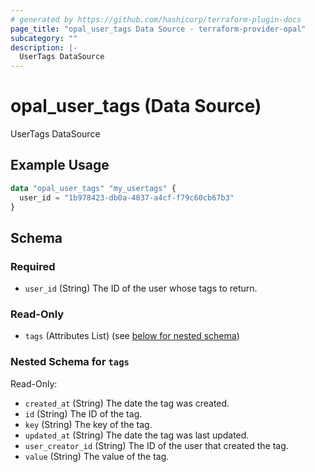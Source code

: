 ```yaml
---
# generated by https://github.com/hashicorp/terraform-plugin-docs
page_title: "opal_user_tags Data Source - terraform-provider-opal"
subcategory: ""
description: |-
  UserTags DataSource
---
```


# opal_user_tags (Data Source)

UserTags DataSource

## Example Usage

```terraform
data "opal_user_tags" "my_usertags" {
  user_id = "1b978423-db0a-4037-a4cf-f79c60cb67b3"
}
```

<!-- schema generated by tfplugindocs -->
## Schema

### Required

- `user_id` (String) The ID of the user whose tags to return.

### Read-Only

- `tags` (Attributes List) (see [below for nested schema](#nestedatt--tags))

<a id="nestedatt--tags"></a>
### Nested Schema for `tags`

Read-Only:

- `created_at` (String) The date the tag was created.
- `id` (String) The ID of the tag.
- `key` (String) The key of the tag.
- `updated_at` (String) The date the tag was last updated.
- `user_creator_id` (String) The ID of the user that created the tag.
- `value` (String) The value of the tag.


